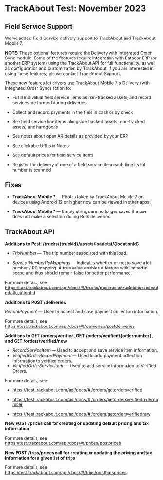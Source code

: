 # TrackAbout Test: November 2023


## Field Service Support
We've added Field Service delivery support to TrackAbout and TrackAbout Mobile 7.

**NOTE:** These optional features require the Delivery with Integrated Order Sync module. Some of the features require integration with Datacor ERP (or another ERP system) using the TrackAbout API for full functionality, as well as configuration and customization by TrackAbout. If you are interested in using these features, please contact TrackAbout Support.

These new features let drivers use TrackAbout Mobile 7's Delivery (with Integrated Order Sync) action to:

* Fulfill individual field service items as non-tracked assets, and record services performed during deliveries
  
* Collect and record payments in the field in cash or by check
  
* See field service line items alongside tracked assets, non-tracked assets, and hardgoods
  
* See notes about open AR details as provided by your ERP
  
* See clickable URLs in Notes
  
* See default prices for field service items

* Register the delivery of one of a field service item each time its lot number is scanned
  


## Fixes

* **TrackAbout Mobile 7** — Photos taken by TrackAbout Mobile 7 on devices using Android 12 or higher now can be viewed in other apps.
  
* **TrackAbout Mobile 7** — Empty strings are no longer saved if a user does not make a selection during Bulk Deliveries.
  



## TrackAbout API
**Additions to Post: /trucks/{truckId}/assets/loadetat/{locationId}**

* *TripNumber* — The trip number associated with this load.

* *SaveLotNumberPcMappings* — Indicates whether or not to save a lot number / PC mapping. A true value enables a feature with limited in scope and thus should remain false for better performance.

For more details, see https://test.trackabout.com/api/docs/#!/trucks/posttruckstrucktidassetsloadedatlocationtid

**Additions to POST /deliveries**

*RecordPayment* — Used to accept and save payment collection information.

For more details, see https://test.trackabout.com/api/docs/#!/deliveries/postdeliveries

**Additions to GET /orders/verified, GET /orders/verified/{ordernumber}, and GET /orders/verified/new**

* *RecordServiceItem* —  Used to accept and save service item information.
* *VerifiedOrderRecordPayment* — Used to add payment collection information to verified orders.
* *VerifiedOrderServiceItem* — Used to add service information to Verified Orders.

For more details, see:

* https://test.trackabout.com/api/docs/#!/orders/getordersverified
  
* https://test.trackabout.com/api/docs/#!/orders/getordersverifiedordernumber

* https://test.trackabout.com/api/docs/#!/orders/getordersverifiednew

**New POST /prices call for creating or updating default pricing and tax information**

For more details, see https://test.trackabout.com/api/docs/#!/prices/postprices

**New POST /trips/prices call for creating or updating the pricing and tax information for a given list of trips**

For more details, see https://test.trackabout.com/api/docs/#!/trips/posttripsprices

